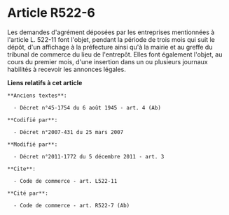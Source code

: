 # Article R522-6

Les demandes d'agrément déposées par les entreprises mentionnées à l'article L. 522-11 font l'objet, pendant la période de
trois mois qui suit le dépôt, d'un affichage à la préfecture ainsi qu'à la mairie et au greffe du tribunal de commerce du
lieu de l'entrepôt. Elles font également l'objet, au cours du premier mois, d'une insertion dans un ou plusieurs journaux
habilités à recevoir les annonces légales.

**Liens relatifs à cet article**

	**Anciens textes**:

	  - Décret n°45-1754 du 6 août 1945 - art. 4 (Ab)

	**Codifié par**:

	  - Décret n°2007-431 du 25 mars 2007

	**Modifié par**:

	  - Décret n°2011-1772 du 5 décembre 2011 - art. 3

	**Cite**:

	  - Code de commerce - art. L522-11

	**Cité par**:

	  - Code de commerce - art. R522-7 (Ab)
